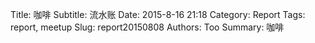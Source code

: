 Title: 咖啡
Subtitle: 流水账
Date: 2015-8-16 21:18
Category: Report
Tags: report, meetup
Slug: report20150808
Authors: Too
Summary: 咖啡